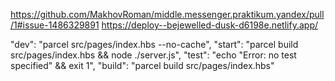 https://github.com/MakhovRoman/middle.messenger.praktikum.yandex/pull/1#issue-1486329891
https://deploy--bejewelled-dusk-d6198e.netlify.app/


"dev": "parcel src/pages/index.hbs --no-cache",
"start": "parcel build src/pages/index.hbs && node ./server.js",
"test": "echo \"Error: no test specified\" && exit 1",
"build": "parcel build src/pages/index.hbs"
